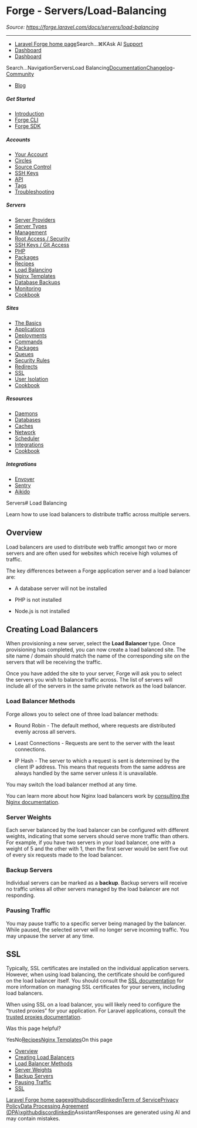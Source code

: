 # Forge - Servers/Load-Balancing

*Source: https://forge.laravel.com/docs/servers/load-balancing*

---

- [Laravel Forge home page](https://forge.laravel.com)Search...⌘KAsk AI
[Support](/cdn-cgi/l/email-protection#55333a27323015393427342330397b363a38)
- [Dashboard](https://forge.laravel.com)
- [Dashboard](https://forge.laravel.com)

Search...NavigationServersLoad Balancing[Documentation](/docs/introduction)[Changelog](/docs/changelog/changelog)- [Community](https://discord.com/invite/laravel)
- [Blog](https://blog.laravel.com/forge)
##### Get Started

- [Introduction](/docs/introduction)
- [Forge CLI](/docs/cli)
- [Forge SDK](/docs/sdk)

##### Accounts

- [Your Account](/docs/accounts/your-account)
- [Circles](/docs/accounts/circles)
- [Source Control](/docs/accounts/source-control)
- [SSH Keys](/docs/accounts/ssh)
- [API](/docs/accounts/api)
- [Tags](/docs/accounts/tags)
- [Troubleshooting](/docs/accounts/cookbook)

##### Servers

- [Server Providers](/docs/servers/providers)
- [Server Types](/docs/servers/types)
- [Management](/docs/servers/management)
- [Root Access / Security](/docs/servers/provisioning-process)
- [SSH Keys / Git Access](/docs/servers/ssh)
- [PHP](/docs/servers/php)
- [Packages](/docs/servers/packages)
- [Recipes](/docs/servers/recipes)
- [Load Balancing](/docs/servers/load-balancing)
- [Nginx Templates](/docs/servers/nginx-templates)
- [Database Backups](/docs/servers/backups)
- [Monitoring](/docs/servers/monitoring)
- [Cookbook](/docs/servers/cookbook)

##### Sites

- [The Basics](/docs/sites/the-basics)
- [Applications](/docs/sites/applications)
- [Deployments](/docs/sites/deployments)
- [Commands](/docs/sites/commands)
- [Packages](/docs/sites/packages)
- [Queues](/docs/sites/queues)
- [Security Rules](/docs/sites/security-rules)
- [Redirects](/docs/sites/redirects)
- [SSL](/docs/sites/ssl)
- [User Isolation](/docs/sites/user-isolation)
- [Cookbook](/docs/sites/cookbook)

##### Resources

- [Daemons](/docs/resources/daemons)
- [Databases](/docs/resources/databases)
- [Caches](/docs/resources/caches)
- [Network](/docs/resources/network)
- [Scheduler](/docs/resources/scheduler)
- [Integrations](/docs/resources/integrations)
- [Cookbook](/docs/resources/cookbook)

##### Integrations

- [Envoyer](/docs/integrations/envoyer)
- [Sentry](/docs/integrations/sentry)
- [Aikido](/docs/integrations/aikido)

Servers# Load Balancing

Learn how to use load balancers to distribute traffic across multiple servers.

## [​](#overview)Overview

Load balancers are used to distribute web traffic amongst two or more servers and are often used for websites which receive high volumes of traffic.

The key differences between a Forge application server and a load balancer are:

- A database server will not be installed

- PHP is not installed

- Node.js is not installed

## [​](#creating-load-balancers)Creating Load Balancers

When provisioning a new server, select the **Load Balancer** type. Once provisioning has completed, you can now create a load balanced site. The site name / domain should match the name of the corresponding site on the servers that will be receiving the traffic.

Once you have added the site to your server, Forge will ask you to select the servers you wish to balance traffic across. The list of servers will include all of the servers in the same private network as the load balancer.

### [​](#load-balancer-methods)Load Balancer Methods

Forge allows you to select one of three load balancer methods:

- Round Robin - The default method, where requests are distributed evenly across all servers.

- Least Connections - Requests are sent to the server with the least connections.

- IP Hash - The server to which a request is sent is determined by the client IP address. This means that requests from the same address are always handled by the same server unless it is unavailable.

You may switch the load balancer method at any time.

You can learn more about how Nginx load balancers work by [consulting the Nginx documentation](https://docs.nginx.com/nginx/admin-guide/load-balancer/http-load-balancer/#method).

### [​](#server-weights)Server Weights

Each server balanced by the load balancer can be configured with different weights, indicating that some servers should serve more traffic than others. For example, if you have two servers in your load balancer, one with a weight of 5 and the other with 1, then the first server would be sent five out of every six requests made to the load balancer.

### [​](#backup-servers)Backup Servers

Individual servers can be marked as a **backup**. Backup servers will receive no traffic unless all other servers managed by the load balancer are not responding.

### [​](#pausing-traffic)Pausing Traffic

You may pause traffic to a specific server being managed by the balancer. While paused, the selected server will no longer serve incoming traffic. You may unpause the server at any time.

## [​](#ssl)SSL

Typically, SSL certificates are installed on the individual application servers. However, when using load balancing, the certificate should be configured on the load balancer itself. You should consult the [SSL documentation](/docs/sites/ssl#ssl) for more information on managing SSL certificates for your servers, including load balancers.

When using SSL on a load balancer, you will likely need to configure the “trusted proxies” for your application. For Laravel applications, consult the [trusted proxies documentation](https://laravel.com/docs/requests#configuring-trusted-proxies).

Was this page helpful?

YesNo[Recipes](/docs/servers/recipes)[Nginx Templates](/docs/servers/nginx-templates)On this page
- [Overview](#overview)
- [Creating Load Balancers](#creating-load-balancers)
- [Load Balancer Methods](#load-balancer-methods)
- [Server Weights](#server-weights)
- [Backup Servers](#backup-servers)
- [Pausing Traffic](#pausing-traffic)
- [SSL](#ssl)

[Laravel Forge home page](https://forge.laravel.com)[x](https://x.com/laravelphp)[github](https://github.com/laravel)[discord](https://discord.com/invite/laravel)[linkedin](https://linkedin.com/company/laravel)[Term of Service](https://forge.laravel.com/terms-of-service)[Privacy Policy](https://forge.laravel.com/privacy-policy)[Data Processing Agreement (DPA)](https://forge.laravel.com/data-processing-agreement)[x](https://x.com/laravelphp)[github](https://github.com/laravel)[discord](https://discord.com/invite/laravel)[linkedin](https://linkedin.com/company/laravel)AssistantResponses are generated using AI and may contain mistakes.